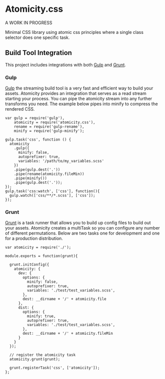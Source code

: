 # Atomicity.css

A WORK IN PROGRESS


Minimal CSS library using atomic css principles where a single class selector does one specific task.


## Build Tool Integration

This project includes integrations with both [Gulp](http://gulpjs.com/) and [Grunt](http://gruntjs.com/).


### Gulp
[Gulp](http://gulpjs.com/) the streaming build tool is a very fast and efficient way to build your assets. Atomicity provides an integration that serves as a read stream starting your process. You can pipe the atomicity stream into any further transforms you need. The example below pipes into minify to compress the rendered CSS.

    var gulp = require('gulp'),
        atomicity = require('atomicity.css'),
        rename = require('gulp-rename'),
        minify = require('gulp-minify');

    gulp.task('css', function () {
      atomicity
        .gulp({
          minify: false,
          autoprefixer: true,
          variables: '/path/to/my_variables.scss'
        })
        .pipe(gulp.dest('.'))
        .pipe(rename(atomicity.fileMin))
        .pipe(minify())
        .pipe(gulp.dest('.'));
    });
    gulp.task('css:watch', ['css'], function(){
      gulp.watch(['css/**/*.scss'], ['css']);
    });


### Grunt
[Grunt](http://gruntjs.com/) is a task runner that allows you to build up config files to build out your assets. Atomicity creates a multiTask so you can configure any number of different permutations. Below are two tasks one for development and one for a production distribution.

    var atomicity = require('./');

    module.exports = function(grunt){

      grunt.initConfig({
        atomicity: {
          dev: {
            options: {
              minify: false,
              autoprefixer: true,
              variables: './test/test_variables.scss',
            },
            dest: __dirname + '/' + atomicity.file
          },
          dist: {
            options: {
              minify: true,
              autoprefixer: true,
              variables: './test/test_variables.scss',
            },
            dest: __dirname + '/' + atomicity.fileMin
          }
        }
      });

      // register the atomicity task
      atomicity.grunt(grunt);

      grunt.registerTask('css', ['atomicity']);
    };